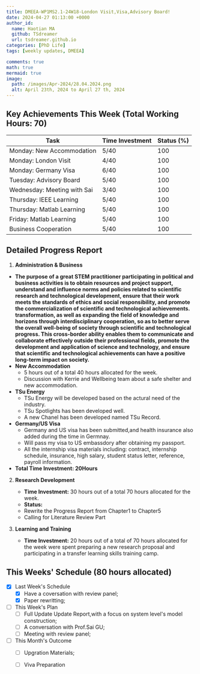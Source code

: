 ```yaml
---
title: DMEEA-WP1MS2.1-24W18-London Visit,Visa,Advisory Board!
date: 2024-04-27 01:13:00 +0000
author_id:
  name: Haotian MA
  github: TSdreamer
  url: tsdreamer.github.io
categories: [PhD Life]
tags: [weekly updates, DMEEA]

comments: true
math: true
mermaid: true
image:
  path: /images/Apr-2024/28.04.2024.png
  alt: April 23th, 2024 to April 27 th, 2024
---
```



## Key Achievements This Week (Total Working Hours: 70)
| Task                                | Time Investment| Status (%) |
|-------------------------------------|----------------|------------|
| Monday: New Accommodation           | 5/40           | 100        |
| Monday: London Visit                | 4/40           | 100        |
| Monday: Germany Visa                | 6/40           | 100        |
| Tuesday: Advisory Board             | 5/40           | 100        |
| Wednesday: Meeting with Sai         | 3/40           | 100        |
| Thursday: IEEE Learning             | 5/40           | 100        |
| Thursday:  Matlab Learning          | 5/40           | 100        |
| Friday:  Matlab Learning            | 5/40           | 100        |
| Business Cooperation                | 5/40           | 100        |



## Detailed Progress Report
1. **Administration & Business**
- **The purpose of a great STEM practitioner participating in political and business activities is to obtain resources and project support, understand and influence norms and policies related to scientific research and technological development, ensure that their work meets the standards of ethics and social responsibility, and promote the commercialization of scientific and technological achievements. transformation, as well as expanding the field of knowledge and horizons through interdisciplinary cooperation, so as to better serve the overall well-being of society through scientific and technological progress. This cross-border ability enables them to communicate and collaborate effectively outside their professional fields, promote the development and application of science and technology, and ensure that scientific and technological achievements can have a positive long-term impact on society.** 
- **New Accommodation** 
  - 5 hours out of a total 40 hours allocated for the week.
  - Discussion with Kerrie and Wellbeing team about a safe shelter and new accommodation.
- **TSu Energy** 
  - TSu Energy will be developed based on the actural need of the industry.
  - TSu Spotlights has been developed well.
  - A new Chanel has been developed named TSu Record.
- **Germany/US Visa** 
  - Germany and US visa has been submitted,and health insurance also added during the time in Germnay.
  - Will pass my visa to US embassdory after obtaining my passport.
  - All the internship visa materials including: contract, internship schedule, insurance, high salary, student status letter, reference, payroll information.
- **Total Time Investment: 20Hours** 

2. **Research Development**
   - **Time Investment:** 30 hours out of a total 70 hours allocated for the week.
   - **Status:** 
   - Rewrite the Progress Report from Chapter1 to Chapter5
   - Calling for Literature Review Part

3. **Learning and Training**
   - **Time Investment:**  20 hours out of a total of 70 hours allocated for the week were spent preparing a new research proposal and participating in a transfer learning skills training camp.

## This Weeks' Schedule (80 hours allocated)

- [x] Last Week's Schedule
  + [x] Have a coversation with review panel;
  + [x] Paper rewritting;

- [ ] This Week's Plan
  + [ ] Full Update Update Report,with a focus on system level's model construction;
  + [ ] A conversation with Prof.Sai GU;
  + [ ] Meeting with review panel;

- [ ] This Month's Outcome
  + [ ] Upgration Materials;
  + [ ] Viva Preparation



